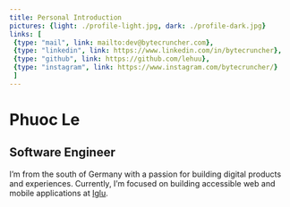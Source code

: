 ```yaml
---
title: Personal Introduction
pictures: {light: ./profile-light.jpg, dark: ./profile-dark.jpg}
links: [
 {type: "mail", link: mailto:dev@bytecruncher.com},
 {type: "linkedin", link: https://www.linkedin.com/in/bytecruncher},
 {type: "github", link: https://github.com/lehuu},
 {type: "instagram", link: https://www.instagram.com/bytecruncher/}
 ]
---
```

# Phuoc Le
## Software Engineer
I’m from the south of Germany with a passion for building digital products and experiences.
Currently, I’m focused on building accessible web and mobile applications at [Iglu](https://iglu.net).